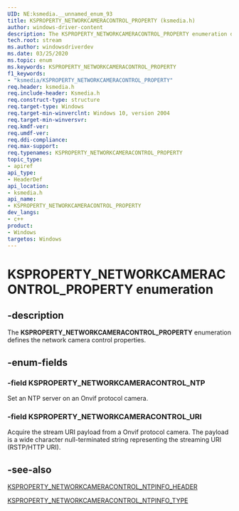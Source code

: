 ```yaml
---
UID: NE:ksmedia.__unnamed_enum_93
title: KSPROPERTY_NETWORKCAMERACONTROL_PROPERTY (ksmedia.h)
author: windows-driver-content
description: The KSPROPERTY_NETWORKCAMERACONTROL_PROPERTY enumeration defines the network camera control properties.
tech.root: stream
ms.author: windowsdriverdev
ms.date: 03/25/2020
ms.topic: enum
ms.keywords: KSPROPERTY_NETWORKCAMERACONTROL_PROPERTY
f1_keywords:
- "ksmedia/KSPROPERTY_NETWORKCAMERACONTROL_PROPERTY"
req.header: ksmedia.h
req.include-header: Ksmedia.h
req.construct-type: structure
req.target-type: Windows
req.target-min-winverclnt: Windows 10, version 2004
req.target-min-winversvr:
req.kmdf-ver:
req.umdf-ver:
req.ddi-compliance:
req.max-support:
req.typenames: KSPROPERTY_NETWORKCAMERACONTROL_PROPERTY
topic_type: 
- apiref
api_type: 
- HeaderDef
api_location: 
- ksmedia.h
api_name: 
- KSPROPERTY_NETWORKCAMERACONTROL_PROPERTY
dev_langs:
- c++
product: 
- Windows
targetos: Windows
---
```


# KSPROPERTY_NETWORKCAMERACONTROL_PROPERTY enumeration

## -description

The **KSPROPERTY_NETWORKCAMERACONTROL_PROPERTY** enumeration defines the network camera control properties.

## -enum-fields

### -field KSPROPERTY_NETWORKCAMERACONTROL_NTP

Set an NTP server on an Onvif protocol camera.

### -field KSPROPERTY_NETWORKCAMERACONTROL_URI

Acquire the stream URI payload from a Onvif protocol camera. The payload is a wide character null-terminated string representing the streaming URI (RSTP/HTTP URI).

## -see-also

[KSPROPERTY_NETWORKCAMERACONTROL_NTPINFO_HEADER](https://docs.microsoft.com/windows-hardware/drivers/ddi/content/ksmedia/ns-ksmedia-ksproperty_networkcameracontrol_ntpinfo_header)

[KSPROPERTY_NETWORKCAMERACONTROL_NTPINFO_TYPE](https://docs.microsoft.com/windows-hardware/drivers/ddi/content/ksmedia/ne-ksmedia-ksproperty_networkcameracontrol_ntpinfo_type)
